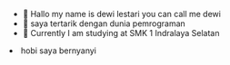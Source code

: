 - 👋 Hallo my name is dewi lestari
     you can call me dewi
- 👀 saya tertarik dengan dunia pemrograman 
- 🌱 Currently I am studying at SMK 1 Indralaya Selatan
<li>hobi saya bernyanyi </li>
  
  
  
  


<!---
dewi-Xll/dewi-Xll is a ✨ special ✨ repository because its `README.md` (this file) appears on your GitHub profile.
You can click the Preview link to take a look at your changes.
--->

